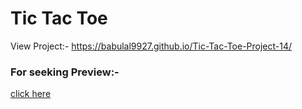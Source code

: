 # Tic Tac Toe
View Project:- https://babulal9927.github.io/Tic-Tac-Toe-Project-14/
### For seeking Preview:-
[click here](https://babulal9927.github.io/Tic-Tac-Toe-Project-14/)

